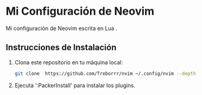 # Mi Configuración de Neovim

Mi configuración de Neovim escrita en Lua .

## Instrucciones de Instalación

1. Clona este repositorio en tu máquina local:

   ```bash
   git clone  https://github.com/Treborrr/nvim ~/.config/nvim --depth 1 && nvim
   ```
2. Ejecuta ':PackerInstall' para instalar los plugins.


